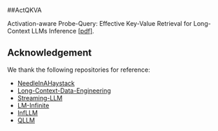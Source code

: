 ##ActQKVA

Activation-aware Probe-Query: Effective Key-Value Retrieval for Long-Context LLMs Inference [[pdf]](https://arxiv.org/abs/2502.13542).

## Acknowledgement
We thank the following repositories for reference:
- [NeedleInAHaystack](https://github.com/gkamradt/LLMTest_NeedleInAHaystack)
- [Long-Context-Data-Engineering](https://github.com/FranxYao/Long-Context-Data-Engineering)
- [Streaming-LLM](https://github.com/mit-han-lab/streaming-llm)
- [LM-Infinite](https://github.com/Glaciohound/LM-Infinite)
- [InfLLM](https://github.com/Glaciohound/LM-Infinite)
- [QLLM](https://github.com/dvlab-research/Q-LLM)
